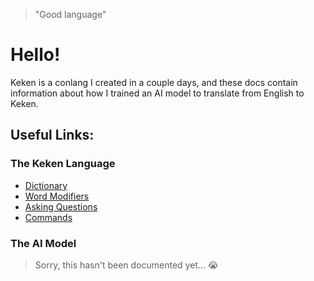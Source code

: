 > "Good language"

# Hello!
Keken is a conlang I created in a couple days, and these docs contain information about how I trained an AI model to translate from English to Keken.

## Useful Links:
### The Keken Language
- [Dictionary](keken/dictionary.md)
- [Word Modifiers](keken/word_modifiers.md)
- [Asking Questions](asking_questions.md)
- [Commands](commands.md)

### The AI Model
> Sorry, this hasn't been documented yet... 😭